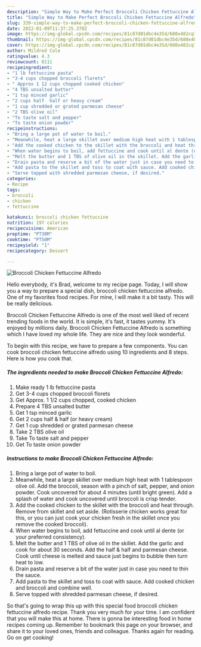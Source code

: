```yaml
---
description: "Simple Way to Make Perfect Broccoli Chicken Fettuccine Alfredo"
title: "Simple Way to Make Perfect Broccoli Chicken Fettuccine Alfredo"
slug: 339-simple-way-to-make-perfect-broccoli-chicken-fettuccine-alfredo
date: 2022-01-09T11:37:25.370Z
image: https://img-global.cpcdn.com/recipes/81c87d01dbc4e35d/680x482cq70/broccoli-chicken-fettuccine-alfredo-recipe-main-photo.jpg
thumbnail: https://img-global.cpcdn.com/recipes/81c87d01dbc4e35d/680x482cq70/broccoli-chicken-fettuccine-alfredo-recipe-main-photo.jpg
cover: https://img-global.cpcdn.com/recipes/81c87d01dbc4e35d/680x482cq70/broccoli-chicken-fettuccine-alfredo-recipe-main-photo.jpg
author: Mildred Cole
ratingvalue: 4.3
reviewcount: 8111
recipeingredient:
- "1 lb fettuccine pasta"
- "3-4 cups chopped broccoli florets"
- " Approx 1 12 cups chopped cooked chicken"
- "4 TBS unsalted butter"
- "1 tsp minced garlic"
- "2 cups half  half or heavy cream"
- "1 cup shredded or grated parmesan cheese"
- "2 TBS olive oil"
- "To taste salt and pepper"
- "To taste onion powder"
recipeinstructions:
- "Bring a large pot of water to boil."
- "Meanwhile, heat a large skillet over medium high heat with 1 tablespoon olive oil. Add the broccoli, season with a pinch of salt, pepper, and onion powder. Cook uncovered for about 4 minutes (until bright green). Add a splash of water and cook uncovered until broccoli is crisp tender."
- "Add the cooked chicken to the skillet with the broccoli and heat through. Remove from skillet and set aside. (Rotisserie chicken works great for this, or you can just cook your chicken fresh in the skillet once you remove the cooked broccoli)."
- "When water begins to boil, add fettuccine and cook until al dente (or your preferred consistency)."
- "Melt the butter and 1 TBS of olive oil in the skillet. Add the garlic and cook for about 30 seconds. Add the half &amp; half and parmesan cheese. Cook until cheese is melted and sauce just begins to bubble then turn heat to low."
- "Drain pasta and reserve a bit of the water just in case you need to thin the sauce."
- "Add pasta to the skillet and toss to coat with sauce. Add cooked chicken and broccoli and combine well."
- "Serve topped with shredded parmesan cheese, if desired."
categories:
- Recipe
tags:
- broccoli
- chicken
- fettuccine

katakunci: broccoli chicken fettuccine 
nutrition: 197 calories
recipecuisine: American
preptime: "PT30M"
cooktime: "PT50M"
recipeyield: "1"
recipecategory: Dessert

---
```



![Broccoli Chicken Fettuccine Alfredo](https://img-global.cpcdn.com/recipes/81c87d01dbc4e35d/680x482cq70/broccoli-chicken-fettuccine-alfredo-recipe-main-photo.jpg)

Hello everybody, it's Brad, welcome to my recipe page. Today, I will show you a way to prepare a special dish, broccoli chicken fettuccine alfredo. One of my favorites food recipes. For mine, I will make it a bit tasty. This will be really delicious.

Broccoli Chicken Fettuccine Alfredo is one of the most well liked of recent trending foods in the world. It is simple, it's fast, it tastes yummy. It's enjoyed by millions daily. Broccoli Chicken Fettuccine Alfredo is something which I have loved my whole life. They are nice and they look wonderful.




To begin with this recipe, we have to prepare a few components. You can cook broccoli chicken fettuccine alfredo using 10 ingredients and 8 steps. Here is how you cook that.

<!--inarticleads1-->

##### The ingredients needed to make Broccoli Chicken Fettuccine Alfredo:

1. Make ready 1 lb fettuccine pasta
1. Get 3-4 cups chopped broccoli florets
1. Get  Approx. 1 1/2 cups chopped, cooked chicken
1. Prepare 4 TBS unsalted butter
1. Get 1 tsp minced garlic
1. Get 2 cups half &amp; half (or heavy cream)
1. Get 1 cup shredded or grated parmesan cheese
1. Take 2 TBS olive oil
1. Take To taste salt and pepper
1. Get To taste onion powder




<!--inarticleads2-->

##### Instructions to make Broccoli Chicken Fettuccine Alfredo:

1. Bring a large pot of water to boil.
1. Meanwhile, heat a large skillet over medium high heat with 1 tablespoon olive oil. Add the broccoli, season with a pinch of salt, pepper, and onion powder. Cook uncovered for about 4 minutes (until bright green). Add a splash of water and cook uncovered until broccoli is crisp tender.
1. Add the cooked chicken to the skillet with the broccoli and heat through. Remove from skillet and set aside. (Rotisserie chicken works great for this, or you can just cook your chicken fresh in the skillet once you remove the cooked broccoli).
1. When water begins to boil, add fettuccine and cook until al dente (or your preferred consistency).
1. Melt the butter and 1 TBS of olive oil in the skillet. Add the garlic and cook for about 30 seconds. Add the half &amp; half and parmesan cheese. Cook until cheese is melted and sauce just begins to bubble then turn heat to low.
1. Drain pasta and reserve a bit of the water just in case you need to thin the sauce.
1. Add pasta to the skillet and toss to coat with sauce. Add cooked chicken and broccoli and combine well.
1. Serve topped with shredded parmesan cheese, if desired.




So that's going to wrap this up with this special food broccoli chicken fettuccine alfredo recipe. Thank you very much for your time. I am confident that you will make this at home. There is gonna be interesting food in home recipes coming up. Remember to bookmark this page on your browser, and share it to your loved ones, friends and colleague. Thanks again for reading. Go on get cooking!
